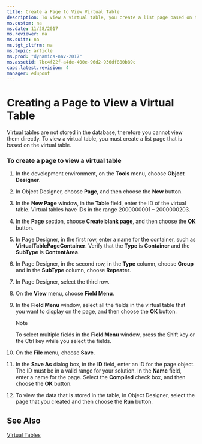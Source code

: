 ```yaml
---
title: Create a Page to View Virtual Table
description: To view a virtual table, you create a list page based on the virtual tables, since they are not stored in the database, you cannot view them directly. 
ms.custom: na
ms.date: 11/28/2017
ms.reviewer: na
ms.suite: na
ms.tgt_pltfrm: na
ms.topic: article
ms.prod: "dynamics-nav-2017"
ms.assetid: 7bc4f22f-a4de-400e-96d2-936df880b89c
caps.latest.revision: 4
manager: edupont
---
```

# Creating a Page to View a Virtual Table
Virtual tables are not stored in the database, therefore you cannot view them directly. To view a virtual table, you must create a list page that is based on the virtual table.  
  
### To create a page to view a virtual table  
  
1.  In the development environment, on the **Tools** menu, choose **Object Designer**.  
  
2.  In Object Designer, choose **Page**, and then choose the **New** button.  
  
3.  In the **New Page** window, in the **Table** field, enter the ID of the virtual table. Virtual tables have IDs in the range 2000000001 – 2000000203.  
  
4.  In the **Page** section, choose **Create blank page**, and then choose the **OK** button.  
  
5.  In Page Designer, in the first row, enter a name for the container, such as **VirtualTablePageContainer**. Verify that the **Type** is **Container** and the **SubType** is **ContentArea**.  
  
6.  In Page Designer, in the second row, in the **Type** column, choose **Group** and in the **SubType** column, choose **Repeater**.  
  
7.  In Page Designer, select the third row.  
  
8.  On the **View** menu, choose **Field Menu**.  
  
9. In the **Field Menu** window, select all the fields in the virtual table that you want to display on the page, and then choose the **OK** button.  
  
    > [!NOTE]  
    >  To select multiple fields in the **Field Menu** window, press the Shift key or the Ctrl key while you select the fields.  
  
10. On the **File** menu, choose **Save**.  
  
11. In the **Save As** dialog box, in the **ID** field, enter an ID for the page object. The ID must be in a valid range for your solution. In the **Name** field, enter a name for the page. Select the **Compiled** check box, and then choose the **OK** button.  
  
12. To view the data that is stored in the table, in Object Designer, select the page that you created and then choose the **Run** button.  
  
## See Also  
 [Virtual Tables](Virtual-Tables.md)
